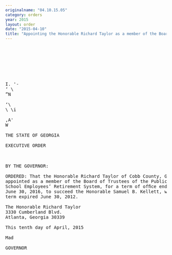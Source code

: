 ```yaml
---
originalname: "04.10.15.05"
category: orders
year: 2015
layout: order
date: "2015-04-10"
title: "Appointing the Honorable Richard Taylor as a member of the Board of Trustees of the Public School Employees’ Retirement System"
---
```

<pre>
   

 

  
 

I. '-
‘ \
”N

‘\
\ \i

,A'
W

THE STATE OF GEORGIA

EXECUTIVE ORDER

 

BY THE GOVERNOR:

ORDERED: That the Honorable Richard Taylor of Cobb County, Georgia, is
appointed as a member of the Board of Trustees of the Public
School Employees’ Retirement System, for a term of ofﬁce ending
June 30, 2016, to succeed the Honorable Samuel B. Kellett, whose
term expired June 30, 2012.

The Honorable Richard Taylor
3330 Cumberland Blvd.
Atlanta, Georgia 30339

This tenth day of April, 2015

Mad

GOVERNOR

 

 

</pre>
